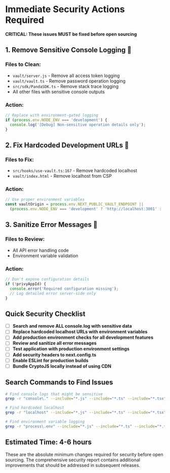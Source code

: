 # Immediate Security Actions Required

**CRITICAL: These issues MUST be fixed before open sourcing**

## 1. Remove Sensitive Console Logging 🚨

### Files to Clean:
- `vault/server.js` - Remove all access token logging
- `vault/vault.ts` - Remove password operation logging  
- `src/sdk/PandaSDK.ts` - Remove stack trace logging
- All other files with sensitive console outputs

### Action:
```javascript
// Replace with environment-gated logging
if (process.env.NODE_ENV === 'development') {
  console.log('[Debug] Non-sensitive operation details only');
}
```

## 2. Fix Hardcoded Development URLs 🚨

### Files to Fix:
- `src/hooks/use-vault.ts:167` - Remove hardcoded localhost
- `vault/index.html` - Remove localhost from CSP

### Action:
```javascript
// Use proper environment variables
const vaultOrigin = process.env.NEXT_PUBLIC_VAULT_ENDPOINT || 
  (process.env.NODE_ENV === 'development' ? 'http://localhost:3001' : '');
```

## 3. Sanitize Error Messages 🚨

### Files to Review:
- All API error handling code
- Environment variable validation

### Action:
```javascript
// Don't expose configuration details
if (!privyAppId) {
  console.error('Required configuration missing');
  // Log detailed error server-side only
}
```

## Quick Security Checklist

- [ ] **Search and remove ALL console.log with sensitive data**
- [ ] **Replace hardcoded localhost URLs with environment variables**
- [ ] **Add production environment checks for all development features**
- [ ] **Review and sanitize all error messages**
- [ ] **Test application with production environment settings**
- [ ] **Add security headers to next.config.ts**
- [ ] **Enable ESLint for production builds**
- [ ] **Bundle CryptoJS locally instead of using CDN**

## Search Commands to Find Issues

```bash
# Find console logs that might be sensitive
grep -r "console\." --include="*.js" --include="*.ts" --include="*.tsx" .

# Find hardcoded localhost
grep -r "localhost" --include="*.js" --include="*.ts" --include="*.tsx" .

# Find environment variable logging
grep -r "process\.env" --include="*.js" --include="*.ts" --include="*.tsx" .
```

## Estimated Time: 4-6 hours

These are the absolute minimum changes required for security before open sourcing. The comprehensive security report contains additional improvements that should be addressed in subsequent releases.